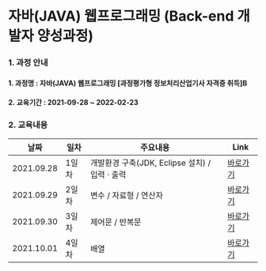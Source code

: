 # 자바(JAVA) 웹프로그래밍 (Back-end 개발자 양성과정)

### 1. 과정 안내  
#### 1. 과정명 : 자바(JAVA) 웹프로그래밍 [과정평가형 정보처리산업기사 자격증 취득]B
#### 2. 교육기간 : 2021-09-28 ~ 2022-02-23

### 2. 교육내용  
|날짜|일차|주요내용|Link|
|----|----|---------|----|
|2021.09.28|1일차|개발환경 구축(JDK, Eclipse 설치) / 입력 · 출력|[바로가기](https://github.com/yongbeomj/ezen-education/tree/main/java1/src/Day01)|
|2021.09.29|2일차|변수 / 자료형 / 연산자|[바로가기](https://github.com/yongbeomj/ezen-education/tree/main/java1/src/Day02)|
|2021.09.30|3일차|제어문 / 반복문|[바로가기](https://github.com/yongbeomj/ezen-education/tree/main/java1/src/Day03)|
|2021.10.01|4일차|배열|[바로가기](https://github.com/yongbeomj/ezen-education/tree/main/java1/src/Day04)|
